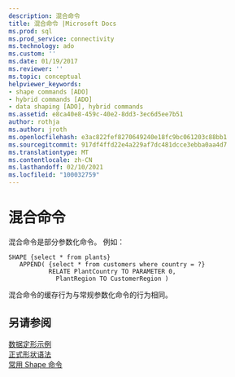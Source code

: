 ```yaml
---
description: 混合命令
title: 混合命令 |Microsoft Docs
ms.prod: sql
ms.prod_service: connectivity
ms.technology: ado
ms.custom: ''
ms.date: 01/19/2017
ms.reviewer: ''
ms.topic: conceptual
helpviewer_keywords:
- shape commands [ADO]
- hybrid commands [ADO]
- data shaping [ADO], hybrid commands
ms.assetid: e8ca40e8-459c-40e2-8dd3-3ec6d5ee7b51
author: rothja
ms.author: jroth
ms.openlocfilehash: e3ac822fef8270649240e18fc9bc061203c88bb1
ms.sourcegitcommit: 917df4ffd22e4a229af7dc481dcce3ebba0aa4d7
ms.translationtype: MT
ms.contentlocale: zh-CN
ms.lasthandoff: 02/10/2021
ms.locfileid: "100032759"
---
```

# <a name="hybrid-commands"></a>混合命令
混合命令是部分参数化命令。 例如：  
  
```  
SHAPE {select * from plants}   
   APPEND( {select * from customers where country = ?}   
           RELATE PlantCountry TO PARAMETER 0,   
             PlantRegion TO CustomerRegion )   
```  
  
 混合命令的缓存行为与常规参数化命令的行为相同。  
  
## <a name="see-also"></a>另请参阅  
 [数据定形示例](./data-shaping-example.md)   
 [正式形状语法](./formal-shape-grammar.md)   
 [常用 Shape 命令](./shape-commands-in-general.md)